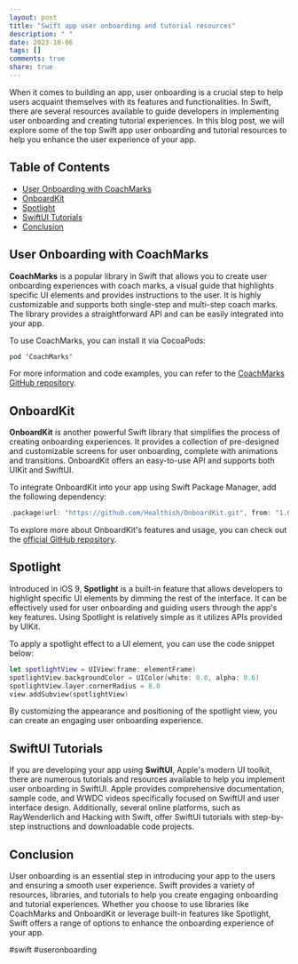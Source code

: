```yaml
---
layout: post
title: "Swift app user onboarding and tutorial resources"
description: " "
date: 2023-10-06
tags: []
comments: true
share: true
---
```


When it comes to building an app, user onboarding is a crucial step to help users acquaint themselves with its features and functionalities. In Swift, there are several resources available to guide developers in implementing user onboarding and creating tutorial experiences. In this blog post, we will explore some of the top Swift app user onboarding and tutorial resources to help you enhance the user experience of your app.

## Table of Contents

- [User Onboarding with CoachMarks](#user-onboarding-with-coachmarks)
- [OnboardKit](#onboardkit)
- [Spotlight](#spotlight)
- [SwiftUI Tutorials](#swiftui-tutorials)
- [Conclusion](#conclusion)

## User Onboarding with CoachMarks

**CoachMarks** is a popular library in Swift that allows you to create user onboarding experiences with coach marks, a visual guide that highlights specific UI elements and provides instructions to the user. It is highly customizable and supports both single-step and multi-step coach marks. The library provides a straightforward API and can be easily integrated into your app.

To use CoachMarks, you can install it via CocoaPods:

```swift
pod 'CoachMarks'
```

For more information and code examples, you can refer to the [CoachMarks GitHub repository](https://github.com/iosptl/CoachMarks).

## OnboardKit

**OnboardKit** is another powerful Swift library that simplifies the process of creating onboarding experiences. It provides a collection of pre-designed and customizable screens for user onboarding, complete with animations and transitions. OnboardKit offers an easy-to-use API and supports both UIKit and SwiftUI.

To integrate OnboardKit into your app using Swift Package Manager, add the following dependency:

```swift
.package(url: "https://github.com/Healthish/OnboardKit.git", from: "1.0.0")
```

To explore more about OnboardKit's features and usage, you can check out the [official GitHub repository](https://github.com/Healthish/OnboardKit).

## Spotlight

Introduced in iOS 9, **Spotlight** is a built-in feature that allows developers to highlight specific UI elements by dimming the rest of the interface. It can be effectively used for user onboarding and guiding users through the app's key features. Using Spotlight is relatively simple as it utilizes APIs provided by UIKit.

To apply a spotlight effect to a UI element, you can use the code snippet below:

```swift
let spotlightView = UIView(frame: elementFrame)
spotlightView.backgroundColor = UIColor(white: 0.0, alpha: 0.6)
spotlightView.layer.cornerRadius = 8.0
view.addSubview(spotlightView)
```

By customizing the appearance and positioning of the spotlight view, you can create an engaging user onboarding experience.

## SwiftUI Tutorials

If you are developing your app using **SwiftUI**, Apple's modern UI toolkit, there are numerous tutorials and resources available to help you implement user onboarding in SwiftUI. Apple provides comprehensive documentation, sample code, and WWDC videos specifically focused on SwiftUI and user interface design. Additionally, several online platforms, such as RayWenderlich and Hacking with Swift, offer SwiftUI tutorials with step-by-step instructions and downloadable code projects.

## Conclusion

User onboarding is an essential step in introducing your app to the users and ensuring a smooth user experience. Swift provides a variety of resources, libraries, and tutorials to help you create engaging onboarding and tutorial experiences. Whether you choose to use libraries like CoachMarks and OnboardKit or leverage built-in features like Spotlight, Swift offers a range of options to enhance the onboarding experience of your app.

#swift #useronboarding